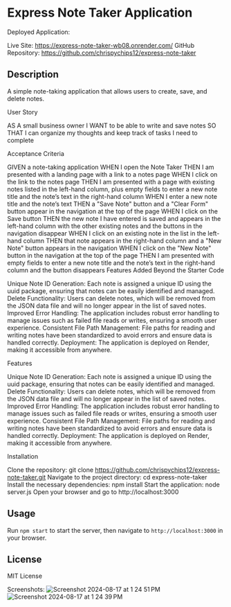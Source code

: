 
# Express Note Taker Application

Deployed Application: 

Live Site: https://express-note-taker-wb08.onrender.com/
GitHub Repository: https://github.com/chrispychips12/express-note-taker

## Description
A simple note-taking application that allows users to create, save, and delete notes.

User Story

AS A small business owner
I WANT to be able to write and save notes
SO THAT I can organize my thoughts and keep track of tasks I need to complete

Acceptance Criteria

GIVEN a note-taking application
WHEN I open the Note Taker
THEN I am presented with a landing page with a link to a notes page
WHEN I click on the link to the notes page
THEN I am presented with a page with existing notes listed in the left-hand column, plus empty fields to enter a new note title and the note’s text in the right-hand column
WHEN I enter a new note title and the note’s text
THEN a "Save Note" button and a "Clear Form" button appear in the navigation at the top of the page
WHEN I click on the Save button
THEN the new note I have entered is saved and appears in the left-hand column with the other existing notes and the buttons in the navigation disappear
WHEN I click on an existing note in the list in the left-hand column
THEN that note appears in the right-hand column and a "New Note" button appears in the navigation
WHEN I click on the "New Note" button in the navigation at the top of the page
THEN I am presented with empty fields to enter a new note title and the note’s text in the right-hand column and the button disappears
Features Added Beyond the Starter Code

Unique Note ID Generation: Each note is assigned a unique ID using the uuid package, ensuring that notes can be easily identified and managed.
Delete Functionality: Users can delete notes, which will be removed from the JSON data file and will no longer appear in the list of saved notes.
Improved Error Handling: The application includes robust error handling to manage issues such as failed file reads or writes, ensuring a smooth user experience.
Consistent File Path Management: File paths for reading and writing notes have been standardized to avoid errors and ensure data is handled correctly.
Deployment: The application is deployed on Render, making it accessible from anywhere.

Features 

Unique Note ID Generation: Each note is assigned a unique ID using the uuid package, ensuring that notes can be easily identified and managed.
Delete Functionality: Users can delete notes, which will be removed from the JSON data file and will no longer appear in the list of saved notes.
Improved Error Handling: The application includes robust error handling to manage issues such as failed file reads or writes, ensuring a smooth user experience.
Consistent File Path Management: File paths for reading and writing notes have been standardized to avoid errors and ensure data is handled correctly.
Deployment: The application is deployed on Render, making it accessible from anywhere.


Installation

Clone the repository:
git clone https://github.com/chrispychips12/express-note-taker.git
Navigate to the project directory:
cd express-note-taker
Install the necessary dependencies:
npm install
Start the application:
node server.js
Open your browser and go to http://localhost:3000

## Usage
Run `npm start` to start the server, then navigate to `http://localhost:3000` in your browser.

## License
MIT License

Screenshots:
![Screenshot 2024-08-17 at 1 24 51 PM](https://github.com/user-attachments/assets/9404da2b-e247-499b-893e-f8290d09a5f3)
![Screenshot 2024-08-17 at 1 24 39 PM](https://github.com/user-attachments/assets/71f347e0-4b7a-4f6c-963c-2532de4ddbdf)




